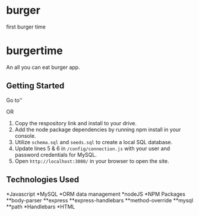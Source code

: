 # burger
first burger time
# burgertime
An all you can eat burger app.

## Getting Started

Go to''  

OR

1. Copy the respository link and install to your drive.
2. Add the node package dependencies by running npm install in your console.
3. Utilize `schema.sql` and `seeds.sql` to create a local SQL database.
4. Update lines 5 & 6 in `/config/connection.js` with your user and password credentials for MySQL.
5. Open `http://localhost:3000/` in your browser to open the site.


## Technologies Used
*Javascript
*MySQL
*ORM data management
*nodeJS
*NPM Packages
 **body-parser
 **express
 **express-handlebars
 **method-override
 **mysql
 **path
*Handlebars
*HTML